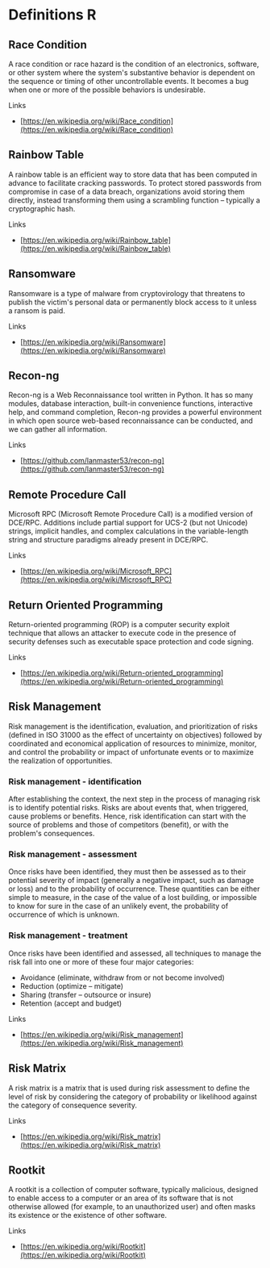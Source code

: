 # Definitions R

## Race Condition
A race condition or race hazard is the condition of an electronics, software, or other system where the system's substantive behavior is dependent on the sequence or timing of other uncontrollable events.
It becomes a bug when one or more of the possible behaviors is undesirable.

Links
- [https://en.wikipedia.org/wiki/Race_condition](https://en.wikipedia.org/wiki/Race_condition)

## Rainbow Table
A rainbow table is an efficient way to store data that has been computed in advance to facilitate cracking passwords.
To protect stored passwords from compromise in case of a data breach, organizations avoid storing them directly, instead transforming them using a scrambling function – typically a cryptographic hash.

Links
- [https://en.wikipedia.org/wiki/Rainbow_table](https://en.wikipedia.org/wiki/Rainbow_table)

## Ransomware
Ransomware is a type of malware from cryptovirology that threatens to publish the victim's personal data or permanently block access to it unless a ransom is paid.

Links
- [https://en.wikipedia.org/wiki/Ransomware](https://en.wikipedia.org/wiki/Ransomware)

## Recon-ng
Recon-ng is a Web Reconnaissance tool written in Python.
It has so many modules, database interaction, built-in convenience functions, interactive help, and command completion, Recon-ng provides a powerful environment in which open source web-based reconnaissance can be conducted, and we can gather all information.

Links
- [https://github.com/lanmaster53/recon-ng](https://github.com/lanmaster53/recon-ng)

## Remote Procedure Call
Microsoft RPC (Microsoft Remote Procedure Call) is a modified version of DCE/RPC. Additions include partial support for UCS-2 (but not Unicode) strings, implicit handles, and complex calculations in the variable-length string and structure paradigms already present in DCE/RPC.

Links
- [https://en.wikipedia.org/wiki/Microsoft_RPC](https://en.wikipedia.org/wiki/Microsoft_RPC)

## Return Oriented Programming
Return-oriented programming (ROP) is a computer security exploit technique that allows an attacker to execute code in the presence of security defenses such as executable space protection and code signing.

Links
- [https://en.wikipedia.org/wiki/Return-oriented_programming](https://en.wikipedia.org/wiki/Return-oriented_programming)

## Risk Management
Risk management is the identification, evaluation, and prioritization of risks (defined in ISO 31000 as the effect of uncertainty on objectives) followed by coordinated and economical application of resources to minimize, monitor, and control the probability or impact of unfortunate events or to maximize the realization of opportunities.

### Risk management - identification

After establishing the context, the next step in the process of managing risk is to identify potential risks.
Risks are about events that, when triggered, cause problems or benefits.
Hence, risk identification can start with the source of problems and those of competitors (benefit), or with the problem's consequences.

### Risk management - assessment
Once risks have been identified, they must then be assessed as to their potential severity of impact (generally a negative impact, such as damage or loss) and to the probability of occurrence.
These quantities can be either simple to measure, in the case of the value of a lost building, or impossible to know for sure in the case of an unlikely event, the probability of occurrence of which is unknown.

### Risk management - treatment
Once risks have been identified and assessed, all techniques to manage the risk fall into one or more of these four major categories:
- Avoidance (eliminate, withdraw from or not become involved)
- Reduction (optimize – mitigate)
- Sharing (transfer – outsource or insure)
- Retention (accept and budget)

Links
- [https://en.wikipedia.org/wiki/Risk_management](https://en.wikipedia.org/wiki/Risk_management)

## Risk Matrix
A risk matrix is a matrix that is used during risk assessment to define the level of risk by considering the category of probability or likelihood against the category of consequence severity.

Links
- [https://en.wikipedia.org/wiki/Risk_matrix](https://en.wikipedia.org/wiki/Risk_matrix)

## Rootkit
A rootkit is a collection of computer software, typically malicious, designed to enable access to a computer or an area of its software that is not otherwise allowed (for example, to an unauthorized user) and often masks its existence or the existence of other software.

Links
- [https://en.wikipedia.org/wiki/Rootkit](https://en.wikipedia.org/wiki/Rootkit)
